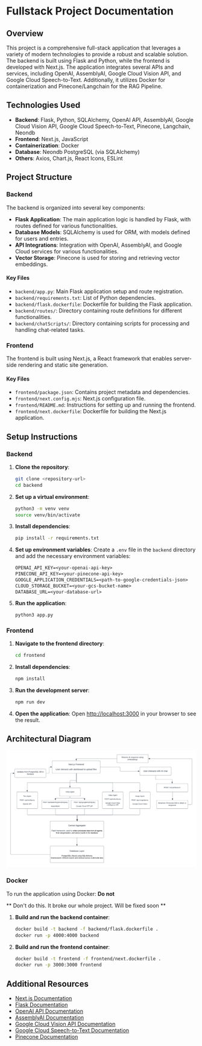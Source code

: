 # Fullstack Project Documentation

## Overview

This project is a comprehensive full-stack application that leverages a variety of modern technologies to provide a robust and scalable solution. The backend is built using Flask and Python, while the frontend is developed with Next.js. The application integrates several APIs and services, including OpenAI, AssemblyAI, Google Cloud Vision API, and Google Cloud Speech-to-Text. Additionally, it utilizes Docker for containerization and Pinecone/Langchain for the RAG Pipeline.

## Technologies Used

- **Backend**: Flask, Python, SQLAlchemy, OpenAI API, AssemblyAI, Google Cloud Vision API, Google Cloud Speech-to-Text, Pinecone, Langchain, Neondb
- **Frontend**: Next.js, JavaScript
- **Containerization**: Docker
- **Database**: Neondb PostgreSQL (via SQLAlchemy)
- **Others**: Axios, Chart.js, React Icons, ESLint

## Project Structure

### Backend

The backend is organized into several key components:

- **Flask Application**: The main application logic is handled by Flask, with routes defined for various functionalities.
- **Database Models**: SQLAlchemy is used for ORM, with models defined for users and entries.
- **API Integrations**: Integration with OpenAI, AssemblyAI, and Google Cloud services for various functionalities.
- **Vector Storage**: Pinecone is used for storing and retrieving vector embeddings.

#### Key Files

- `backend/app.py`: Main Flask application setup and route registration.
- `backend/requirements.txt`: List of Python dependencies.
- `backend/flask.dockerfile`: Dockerfile for building the Flask application.
- `backend/routes/`: Directory containing route definitions for different functionalities.
- `backend/chatScripts/`: Directory containing scripts for processing and handling chat-related tasks.


### Frontend

The frontend is built using Next.js, a React framework that enables server-side rendering and static site generation.

#### Key Files

- `frontend/package.json`: Contains project metadata and dependencies.
- `frontend/next.config.mjs`: Next.js configuration file.
- `frontend/README.md`: Instructions for setting up and running the frontend.
- `frontend/next.dockerfile`: Dockerfile for building the Next.js application.


## Setup Instructions

### Backend

1. **Clone the repository**:
   ```bash
   git clone <repository-url>
   cd backend
   ```

2. **Set up a virtual environment**:
   ```bash
   python3 -m venv venv
   source venv/bin/activate
   ```

3. **Install dependencies**:
   ```bash
   pip install -r requirements.txt
   ```

4. **Set up environment variables**:
   Create a `.env` file in the `backend` directory and add the necessary environment variables:
   ```plaintext
   OPENAI_API_KEY=<your-openai-api-key>
   PINECONE_API_KEY=<your-pinecone-api-key>
   GOOGLE_APPLICATION_CREDENTIALS=<path-to-google-credentials-json>
   CLOUD_STORAGE_BUCKET=<your-gcs-bucket-name>
   DATABASE_URL=<your-database-url>
   ```

5. **Run the application**:
   ```bash
   python3 app.py
   ```

### Frontend

1. **Navigate to the frontend directory**:
   ```bash
   cd frontend
   ```

2. **Install dependencies**:
   ```bash
   npm install
   ```

3. **Run the development server**:
   ```bash
   npm run dev
   ```

4. **Open the application**:
   Open [http://localhost:3000](http://localhost:3000) in your browser to see the result.

   

## Architectural Diagram

![architectural diagram image of fullstack app](architectural_diagram.png)

### Docker

To run the application using Docker: **Do not**

** Don't do this. It broke our whole project. Will be fixed soon **

1. **Build and run the backend container**:
   ```bash
   docker build -t backend -f backend/flask.dockerfile .
   docker run -p 4000:4000 backend
   ```

2. **Build and run the frontend container**:
   ```bash
   docker build -t frontend -f frontend/next.dockerfile .
   docker run -p 3000:3000 frontend
   ```

## Additional Resources

- [Next.js Documentation](https://nextjs.org/docs)
- [Flask Documentation](https://flask.palletsprojects.com/)
- [OpenAI API Documentation](https://beta.openai.com/docs/)
- [AssemblyAI Documentation](https://www.assemblyai.com/docs/)
- [Google Cloud Vision API Documentation](https://cloud.google.com/vision/docs)
- [Google Cloud Speech-to-Text Documentation](https://cloud.google.com/speech-to-text/docs)
- [Pinecone Documentation](https://docs.pinecone.io/)

